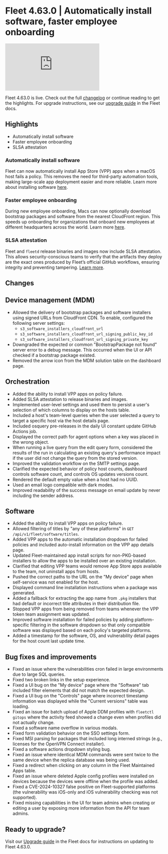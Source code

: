 # Fleet 4.63.0 | Automatically install software, faster employee onboarding

<div purpose="embedded-content">
   <iframe src="https://www.youtube.com/embed/JM-0PKO6xvY" frameborder="0" allowfullscreen></iframe>
</div>

Fleet 4.63.0 is live. Check out the full [changelog](https://github.com/fleetdm/fleet/releases/tag/fleet-v4.63.0) or continue reading to get the highlights.
For upgrade instructions, see our [upgrade guide](https://fleetdm.com/docs/deploying/upgrading-fleet) in the Fleet docs.

## Highlights

- Automatically install software
- Faster employee onboarding
- SLSA attestation

### Automatically install software

Fleet can now automatically install App Store (VPP) apps when a macOS host fails a policy. This removes the need for third-party automation tools, making large-scale app deployment easier and more reliable. Learn more about installing software [here](https://fleetdm.com/guides/automatic-software-install-in-fleet).

### Faster employee onboarding

During new employee onboarding, Macs can now optionally download bootstrap packages and software from the nearest CloudFront region. This speeds up onboarding for organizations that onboard new employees at different headquarters across the world. Learn more [here](https://fleetdm.com/guides/cdn-signed-urls).

### SLSA attestation

Fleet and `fleetd` release binaries and images now include SLSA attestation. This allows security-conscious teams to verify that the artifacts they deploy are the exact ones produced by Fleet’s official GitHub workflows, ensuring integrity and preventing tampering. [Learn more](https://fleetdm.com/guides/fleet-software-attestation). 

## Changes

## Device management (MDM)
- Allowed the delivery of bootstrap packages and software installers using signed URLs from CloudFront CDN. To enable, configured the following server settings:  
  - `s3_software_installers_cloudfront_url`
  - `s3_software_installers_cloudfront_url_signing_public_key_id`
  - `s3_software_installers_cloudfront_url_signing_private_key`
- Downgraded the expected or common "BootstrapPackage not found" server error to a debug message. This occurred when the UI or API checked if a bootstrap package existed.
- Removed the arrow icon from the MDM solution table on the dashboard page.

## Orchestration
- Added the ability to install VPP apps on policy failure.
- Added SLSA attestation to release binaries and images.
- Implemented user-level settings and used them to persist a user's selection of which columns to display on the hosts table. 
- Included a host's team-level queries when the user selected a query to target a specific host via the host details page.
- Included osquery pre-releases in the daily UI constant update GitHub Actions job.
- Displayed the correct path for agent options when a key was placed in the wrong object.
- When running a live query from the edit query form, considered the results of the run in calculating an existing query's performance impact if the user did not change the query from the stored version.  
- Improved the validation workflow on the SMTP settings page.
- Clarified the expected behavior of policy host counts, dashboard controls software count, and controls OS updates versions count.
- Rendered the default empty value when a host had no UUID.
- Used an email logo compatible with dark modes.
- Improved readability of the success message on email update by never including the sender address.

## Software
- Added the ability to install VPP apps on policy failure.
- Allowed filtering of titles by "any of these platforms" in `GET /api/v1/fleet/software/titles`.
- Added VPP apps to the automatic installation dropdown for failed policies and included auto-install information on the VPP app details page.
- Updated Fleet-maintained app install scripts for non-PKG-based installers to allow the apps to be installed over an existing installation.
- Clarified that editing VPP teams would remove App Store apps available to the team, not uninstall apps from hosts.
- Pushed the correct paths to the URL on the "My device" page when self-service was not enabled for the host.
- Displayed command line installation instructions when a package was generated.
- Added a fallback for extracting the app name from `.pkg` installers that had default or incorrect title attributes in their distribution file.
- Stopped VPP apps from being removed from teams whenever the VPP token team assignment was updated.
- Improved software installation for failed policies by adding platform-specific filtering in the software dropdown so that only compatible software was displayed based on each policy's targeted platforms.
- Added a timestamp for the software, OS, and vulnerability detail pages for the host count last update time.

## Bug fixes and improvements
- Fixed an issue where the vulnerabilities cron failed in large environments due to large SQL queries.
- Fixed two broken links in the setup experience.
- Fixed a UI bug on the "My device" page where the "Software" tab included filter elements that did not match the expected design.
- Fixed a UI bug on the "Controls" page where incorrect timestamp information was displayed while the "Current versions" table was loading.
- Fixed an issue for batch upload of Apple DDM profiles with `fleetctl gitops` where the activity feed showed a change even when profiles did not actually change.
- Fixed a software name overflow in various modals.
- Fixed form validation behavior on the SSO settings form.
- Fixed MSI parsing for packages that included long interned strings (e.g., licenses for the OpenVPN Connect installer).
- Fixed a software actions dropdown styling bug.
- Fixed an issue where identical MDM commands were sent twice to the same device when the replica database was being used.
- Fixed a redirect when clicking on any column in the Fleet Maintained Apps table.
- Fixed an issue where deleted Apple config profiles were installed on devices because the devices were offline when the profile was added.
- Fixed a CVE-2024-10327 false positive on Fleet-supported platforms (the vulnerability was iOS-only and iOS vulnerability checking was not supported).
- Fixed missing capabilities in the UI for team admins when creating or editing a user by exposing more information from the API for team admins.

## Ready to upgrade?

Visit our [Upgrade guide](https://fleetdm.com/docs/deploying/upgrading-fleet) in the Fleet docs for instructions on updating to Fleet 4.63.0.

<meta name="category" value="releases">
<meta name="authorFullName" value="Noah Talerman">
<meta name="authorGitHubUsername" value="noahtalerman">
<meta name="publishedOn" value="2025-02-04">
<meta name="articleTitle" value="Fleet 4.63.0 | Automatically install software, faster employee onboarding, SLSA attestation">
<meta name="articleImageUrl" value="../website/assets/images/articles/fleet-4.63.0-1600x900@2x.png">
